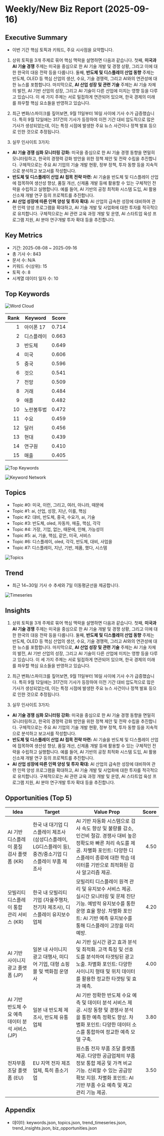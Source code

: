 # Weekly/New Biz Report (2025-09-16)

## Executive Summary

- 이번 기간 핵심 토픽과 키워드, 주요 시사점을 요약합니다.

1) 상위 토픽을 3개 주제로 묶어 핵심 맥락을 설명하면 다음과 같습니다. 첫째, **미국과 AI 기술 경쟁** 주제는 미국을 중심으로 한 AI 기술 개발 및 경쟁 상황, 그리고 이에 대한 한국의 대응 전략 등을 다룹니다.  둘째, **반도체 및 디스플레이 산업 동향** 주제는 반도체, OLED 등 핵심 산업의 생산, 수요, 기술 경쟁력, 그리고 AI와의 연관성에 대한 뉴스를 포함합니다. 마지막으로, **AI 산업 성장 및 관련 기술** 주제는 AI 기술 자체의 발전, AI 기반 산업의 성장, 그리고 AI 기술이 다른 산업에 미치는 영향 등을 다루고 있습니다.  이 세 가지 주제는 서로 밀접하게 연관되어 있으며, 한국 경제의 미래를 좌우할 핵심 요소들을 반영하고 있습니다.


2) 최근 변화/스파이크를 짚어보면, 9월 11일부터 16일 사이에 기사 수가 급증했습니다. 특히 9월 12일에는 317건의 기사가 등장하여 이전 기간 대비 압도적으로 많은 기사가 생성되었는데, 이는 특정 시점에 발생한 주요 뉴스 사건이나 정책 발표 등으로 인한 것으로 추정됩니다.


3) 실무 인사이트 3가지:

* **AI 기술 경쟁 심화 모니터링 강화:** 미국을 중심으로 한 AI 기술 경쟁 동향을 면밀히 모니터링하고, 한국의 경쟁력 강화 방안을 위한 정책 제안 및 전략 수립을 추진합니다.  구체적으로는 주요 AI 기업의 기술 개발 현황, 정부 정책, 투자 동향 등을 지속적으로 분석하고 보고서를 작성합니다.
* **반도체 및 디스플레이 산업 AI 접목 전략 마련:**  AI 기술을 반도체 및 디스플레이 산업에 접목하여 생산성 향상, 품질 개선, 신제품 개발 등에 활용할 수 있는 구체적인 전략을 수립하고 실행합니다.  예를 들어, AI 기반의 공정 최적화 시스템 도입, AI 활용 신소재 개발 연구 등의 프로젝트를 추진합니다.
* **AI 산업 성장에 따른 인력 양성 및 투자 확대:** AI 산업의 급속한 성장에 대비하여 관련 인력 양성 프로그램을 확대하고, AI 기술 개발 및 사업화에 대한 투자를 적극적으로 유치합니다.  구체적으로는 AI 관련 교육 과정 개발 및 운영, AI 스타트업 육성 프로그램 지원, AI 분야 연구개발 투자 확대 등을 추진합니다.

## Key Metrics

- 기간: 2025-08-08 ~ 2025-09-16
- 총 기사 수: 843
- 문서 수: N/A
- 키워드 수(상위): 15
- 토픽 수: 8
- 시계열 데이터 일자 수: 10

## Top Keywords

![Word Cloud](fig/wordcloud.png)

| Rank | Keyword | Score |
|---:|---|---:|
| 1 | 아이폰 17 | 0.714 |
| 2 | 디스플레이 | 0.663 |
| 3 | 반도체 | 0.649 |
| 4 | 미국 | 0.606 |
| 5 | 중국 | 0.596 |
| 6 | 것으 | 0.541 |
| 7 | 전망 | 0.509 |
| 8 | 거래 | 0.484 |
| 9 | 애플 | 0.482 |
| 10 | 노란봉투법 | 0.472 |
| 11 | 수요 | 0.459 |
| 12 | 달러 | 0.456 |
| 13 | 현대 | 0.439 |
| 14 | 연구원 | 0.410 |
| 15 | 매출 | 0.405 |

![Top Keywords](fig/top_keywords.png)

![Keyword Network](fig/keyword_network.png)

## Topics

- Topic #0: 미국, 이런, 그리고, 여러, 아니라, 때문에
- Topic #1: ai, 산업, 성장, 지난, 이를, 핵심
- Topic #2: 대비, 반도체, 중국, 수요가, ai, 기술
- Topic #3: 반도체, oled, 자동차, 매출, 핵심, 각각
- Topic #4: 가장, 기업, 없는, 때문에, 인해, 가능성이
- Topic #5: ai, 기술, 핵심, 같은, 미국, 서비스
- Topic #6: 디스플레이, oled, 각각, 반도체, 대비, 사업을
- Topic #7: 디스플레이, 지난, 기반, 제품, 했다, 시스템

![Topics](fig/topics.png)

## Trend

- 최근 14~30일 기사 수 추세와 7일 이동평균선을 제공합니다.

![Timeseries](fig/timeseries.png)

## Insights

1) 상위 토픽을 3개 주제로 묶어 핵심 맥락을 설명하면 다음과 같습니다. 첫째, **미국과 AI 기술 경쟁** 주제는 미국을 중심으로 한 AI 기술 개발 및 경쟁 상황, 그리고 이에 대한 한국의 대응 전략 등을 다룹니다.  둘째, **반도체 및 디스플레이 산업 동향** 주제는 반도체, OLED 등 핵심 산업의 생산, 수요, 기술 경쟁력, 그리고 AI와의 연관성에 대한 뉴스를 포함합니다. 마지막으로, **AI 산업 성장 및 관련 기술** 주제는 AI 기술 자체의 발전, AI 기반 산업의 성장, 그리고 AI 기술이 다른 산업에 미치는 영향 등을 다루고 있습니다.  이 세 가지 주제는 서로 밀접하게 연관되어 있으며, 한국 경제의 미래를 좌우할 핵심 요소들을 반영하고 있습니다.


2) 최근 변화/스파이크를 짚어보면, 9월 11일부터 16일 사이에 기사 수가 급증했습니다. 특히 9월 12일에는 317건의 기사가 등장하여 이전 기간 대비 압도적으로 많은 기사가 생성되었는데, 이는 특정 시점에 발생한 주요 뉴스 사건이나 정책 발표 등으로 인한 것으로 추정됩니다.


3) 실무 인사이트 3가지:

* **AI 기술 경쟁 심화 모니터링 강화:** 미국을 중심으로 한 AI 기술 경쟁 동향을 면밀히 모니터링하고, 한국의 경쟁력 강화 방안을 위한 정책 제안 및 전략 수립을 추진합니다.  구체적으로는 주요 AI 기업의 기술 개발 현황, 정부 정책, 투자 동향 등을 지속적으로 분석하고 보고서를 작성합니다.
* **반도체 및 디스플레이 산업 AI 접목 전략 마련:**  AI 기술을 반도체 및 디스플레이 산업에 접목하여 생산성 향상, 품질 개선, 신제품 개발 등에 활용할 수 있는 구체적인 전략을 수립하고 실행합니다.  예를 들어, AI 기반의 공정 최적화 시스템 도입, AI 활용 신소재 개발 연구 등의 프로젝트를 추진합니다.
* **AI 산업 성장에 따른 인력 양성 및 투자 확대:** AI 산업의 급속한 성장에 대비하여 관련 인력 양성 프로그램을 확대하고, AI 기술 개발 및 사업화에 대한 투자를 적극적으로 유치합니다.  구체적으로는 AI 관련 교육 과정 개발 및 운영, AI 스타트업 육성 프로그램 지원, AI 분야 연구개발 투자 확대 등을 추진합니다.

## Opportunities (Top 5)

| Idea | Target | Value Prop | Score |
|---|---|---|---:|
| AI 기반 디스플레이 품질 검사 플랫폼 (KR) | 한국 내 대기업 디스플레이 제조사 (삼성디스플레이, LG디스플레이 등), 중견/중소기업 디스플레이 부품 제조사 | AI 기반 자동화 시스템으로 검사 속도 향상 및 불량률 감소, 인건비 절감. 경쟁사 대비 높은 정확도와 빠른 처리 속도를 제공.  차별화 포인트:  다양한 디스플레이 종류에 대한 학습 데이터를 기반으로 최적화된 검사 알고리즘 제공. | 4.50 |
| 모빌리티 디스플레이 통합 관리 서비스 (KR) | 한국 내 모빌리티 기업 (자율주행차, 전기차 제조사),  디스플레이 유지보수 업체 | 모빌리티 디스플레이 원격 관리 및 유지보수 서비스 제공.  실시간 모니터링 및 문제 진단 기능.  예방적 유지보수를 통한 운영 효율 향상. 차별화 포인트:  AI 기반 예측 유지보수를 통해 디스플레이 고장을 미리 예방. | 4.20 |
| AI 기반 사이니지 광고 플랫폼 (JP) | 일본 내 사이니지 광고 대행사, 미디어 기업, 대형 쇼핑몰 및 백화점 운영사 | AI 기반 실시간 광고 효과 분석 및 최적화.  고객 특징 및 선호도를 분석하여 타겟팅된 광고 노출. 차별화 포인트:  다양한 사이니지 형태 및 위치 데이터를 활용한 정교한 타겟팅 및 효과 예측. | 4.00 |
| AI 기반 반도체 수요 예측 데이터 분석 서비스 (JP) | 일본 내 반도체 제조사, 반도체 유통업체 | AI 기반 정확한 반도체 수요 예측 및 데이터 분석 서비스 제공.  시장 동향 및 경쟁사 분석을 통한 예측 정확도 향상. 차별화 포인트:  다양한 데이터 소스를 통합하여 정교한 예측 모델 구축. | 3.80 |
| 전자부품 조달 플랫폼 (EU) | EU 지역 전자 제조업체, 특히 중소기업 | 원스톱 전자 부품 조달 플랫폼 제공.  다양한 공급업체의 부품 정보 통합 제공 및 가격 비교 기능.  신뢰할 수 있는 공급망 확보 지원. 차별화 포인트:  AI 기반 부품 수요 예측 및 재고 관리 기능 제공. | 3.50 |

## Appendix

- 데이터: keywords.json, topics.json, trend_timeseries.json, trend_insights.json, biz_opportunities.json